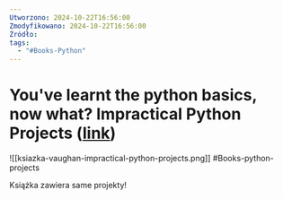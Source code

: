 ```yaml
---
Utworzono: 2024-10-22T16:56:00
Zmodyfikowano: 2024-10-22T16:56:00
Źródło: 
tags:
  - "#Books-Python"
---
```


# You've learnt the python basics, now what?  Impractical Python Projects ([link](https://www.youtube.com/watch?v=-RxWRcaYiEU))

![[ksiazka-vaughan-impractical-python-projects.png]]
#Books-python-projects


Książka zawiera same projekty!

